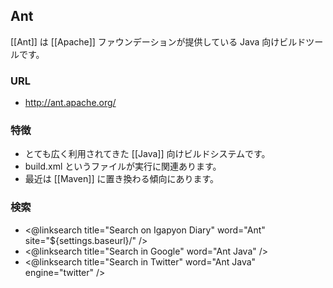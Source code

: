 ## Ant

[[Ant]] は [[Apache]] ファウンデーションが提供している Java 向けビルドツールです。

### URL

* http://ant.apache.org/

### 特徴

* とても広く利用されてきた [[Java]] 向けビルドシステムです。
* build.xml というファイルが実行に関連あります。
* 最近は [[Maven]] に置き換わる傾向にあります。

### 検索

* <@linksearch title="Search on Igapyon Diary" word="Ant" site="${settings.baseurl}/" />
* <@linksearch title="Search in Google" word="Ant Java" />
* <@linksearch title="Search in Twitter" word="Ant Java" engine="twitter" />
